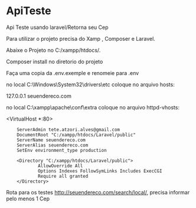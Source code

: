 # ApiTeste
Api Teste usando laravel/Retorna seu Cep

Para utilizar o projeto precisa do Xamp , Composer e Laravel.

Abaixe o Projeto no C:/xampp/htdocs/.

Composer install no diretorio do projeto

Faça uma copia da .env.exemple  e renomeie para .env

no local C:\Windows\System32\drivers\etc coloque no arquivo hosts:

127.0.0.1               seuendereco.com

no local C:\xampp\apache\conf\extra coloque no arquivo httpd-vhosts: 

<VirtualHost *:80>

        ServerAdmin tete.atzori.alves@gmail.com
        DocumentRoot "C:/xampp/htdocs/Laravel/public"
        ServerName seuendereco.com
        ServerAlias seuendereco.com
        SetEnv environment_type production

        <Directory "C:/xampp/htdocs/Laravel/public">
                AllowOverride All
                Options Indexes FollowSymLinks Includes ExecCGI
                Require all granted
        </Directory>


</VirtualHost>
</VirtualHost>


Rota para os testes  http://seuendereco.com/search/local/, precisa informar pelo menos 1 Cep
